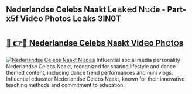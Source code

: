 ## Nederlandse Celebs Naakt Le𝚊k𝚎d N𝚞𝚍e - Part-x5f Vid𝚎o Photos Le𝚊ks 3IN0T

# <h2><a href="http://fb1pxs.evod.top/?m=Nederlandse+Celebs+Naakt">🔗 👉🔴 Nederlandse Celebs Naakt Vid𝚎o Ph𝚘t𝚘s</a></h2>

[![Nederlandse Celebs Naakt N𝚞d𝚎s](https://i.imgur.com/8V9OHl7.gif)](http://fb1pxs.evod.top/?m=Nederlandse+Celebs+Naakt)
Influential social media personality Nederlandse Celebs Naakt, recognized for sharing lifestyle and dance-themed content, including dance trend performances and mini vlogs. Influential educator Nederlandse Celebs Naakt, known for their innovative teaching methods and commitment to education. 
